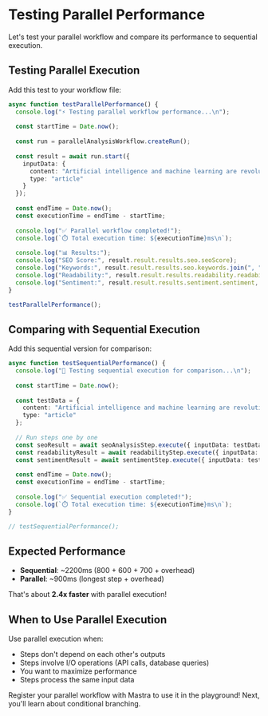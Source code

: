 # Testing Parallel Performance

Let's test your parallel workflow and compare its performance to sequential execution.

## Testing Parallel Execution

Add this test to your workflow file:

```typescript
async function testParallelPerformance() {
  console.log("⚡ Testing parallel workflow performance...\n");
  
  const startTime = Date.now();
  
  const run = parallelAnalysisWorkflow.createRun();
  
  const result = await run.start({
    inputData: {
      content: "Artificial intelligence and machine learning are revolutionizing industries by automating complex processes, analyzing massive datasets, and providing insights that help businesses make better decisions.",
      type: "article"
    }
  });
  
  const endTime = Date.now();
  const executionTime = endTime - startTime;
  
  console.log("✅ Parallel workflow completed!");
  console.log(`⏱️ Total execution time: ${executionTime}ms\n`);
  
  console.log("📊 Results:");
  console.log("SEO Score:", result.result.results.seo.seoScore);
  console.log("Keywords:", result.result.results.seo.keywords.join(", "));
  console.log("Readability:", result.result.results.readability.readabilityScore, `(${result.result.results.readability.gradeLevel})`);
  console.log("Sentiment:", result.result.results.sentiment.sentiment, `(${Math.round(result.result.results.sentiment.confidence * 100)}% confidence)`);
}

testParallelPerformance();
```

## Comparing with Sequential Execution

Add this sequential version for comparison:

```typescript
async function testSequentialPerformance() {
  console.log("🐌 Testing sequential execution for comparison...\n");
  
  const startTime = Date.now();
  
  const testData = {
    content: "Artificial intelligence and machine learning are revolutionizing industries by automating complex processes, analyzing massive datasets, and providing insights that help businesses make better decisions.",
    type: "article"
  };
  
  // Run steps one by one
  const seoResult = await seoAnalysisStep.execute({ inputData: testData });
  const readabilityResult = await readabilityStep.execute({ inputData: testData });
  const sentimentResult = await sentimentStep.execute({ inputData: testData });
  
  const endTime = Date.now();
  const executionTime = endTime - startTime;
  
  console.log("✅ Sequential execution completed!");
  console.log(`⏱️ Total execution time: ${executionTime}ms\n`);
}

// testSequentialPerformance();
```

## Expected Performance

- **Sequential**: ~2200ms (800 + 600 + 700 + overhead)
- **Parallel**: ~900ms (longest step + overhead)

That's about **2.4x faster** with parallel execution!

## When to Use Parallel Execution

Use parallel execution when:
- Steps don't depend on each other's outputs
- Steps involve I/O operations (API calls, database queries)
- You want to maximize performance
- Steps process the same input data

Register your parallel workflow with Mastra to use it in the playground! Next, you'll learn about conditional branching.